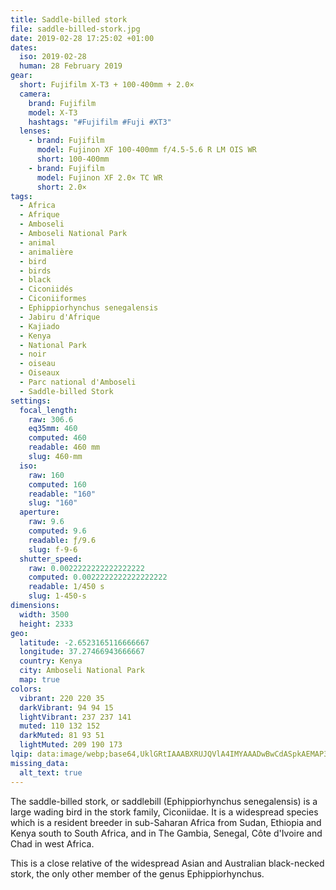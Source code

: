 ```yaml
---
title: Saddle-billed stork
file: saddle-billed-stork.jpg
date: 2019-02-28 17:25:02 +01:00
dates:
  iso: 2019-02-28
  human: 28 February 2019
gear:
  short: Fujifilm X-T3 + 100-400mm + 2.0×
  camera:
    brand: Fujifilm
    model: X-T3
    hashtags: "#Fujifilm #Fuji #XT3"
  lenses:
    - brand: Fujifilm
      model: Fujinon XF 100-400mm f/4.5-5.6 R LM OIS WR
      short: 100-400mm
    - brand: Fujifilm
      model: Fujinon XF 2.0× TC WR
      short: 2.0×
tags:
  - Africa
  - Afrique
  - Amboseli
  - Amboseli National Park
  - animal
  - animalière
  - bird
  - birds
  - black
  - Ciconiidés
  - Ciconiiformes
  - Ephippiorhynchus senegalensis
  - Jabiru d'Afrique
  - Kajiado
  - Kenya
  - National Park
  - noir
  - oiseau
  - Oiseaux
  - Parc national d'Amboseli
  - Saddle-billed Stork
settings:
  focal_length:
    raw: 306.6
    eq35mm: 460
    computed: 460
    readable: 460 mm
    slug: 460-mm
  iso:
    raw: 160
    computed: 160
    readable: "160"
    slug: "160"
  aperture:
    raw: 9.6
    computed: 9.6
    readable: ƒ/9.6
    slug: f-9-6
  shutter_speed:
    raw: 0.0022222222222222222
    computed: 0.0022222222222222222
    readable: 1/450 s
    slug: 1-450-s
dimensions:
  width: 3500
  height: 2333
geo:
  latitude: -2.6523165116666667
  longitude: 37.27466943666667
  country: Kenya
  city: Amboseli National Park
  map: true
colors:
  vibrant: 220 220 35
  darkVibrant: 94 94 15
  lightVibrant: 237 237 141
  muted: 110 132 152
  darkMuted: 81 93 51
  lightMuted: 209 190 173
lqip: data:image/webp;base64,UklGRtIAAABXRUJQVlA4IMYAAADwBwCdASpkAEMAP3GszGE0rCmnpnSbapAuCWUDsB5tgzNPXmRdOcE/5ylcmXvMOAbsOOboO36AEzQa4Hlh3vZ04wVEtpf82rAA/uLgdmOW7GtXiRSq69tXROBWf+LmP/cuuPufS9YeX29d/MCKiF+V6lGQT9zquRjPgUjt9tl66M/tnNezfGMGcRNmqvQ8kLqmXyGM3gZDrkdhQXkBdhSKuW/pytq3Zy6FPBpfVFj3ox+yGFBAKQXI43cEVBQQXu6AH8sVIAA=
missing_data:
  alt_text: true
---
```


The saddle-billed stork, or saddlebill (Ephippiorhynchus senegalensis) is a large wading bird in the stork family, Ciconiidae. It is a widespread species which is a resident breeder in sub-Saharan Africa from Sudan, Ethiopia and Kenya south to South Africa, and in The Gambia, Senegal, Côte d'Ivoire and Chad in west Africa.

This is a close relative of the widespread Asian and Australian black-necked stork, the only other member of the genus Ephippiorhynchus.

